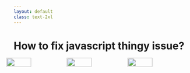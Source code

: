 ```yaml
---
layout: default
class: text-2xl
---
```


# How to fix **javascript** thingy issue?

<div style="display: flex; align-items: center;" class="mt-25">
  <img src="/images/04-situation-03-02-a.png" style="width: 33%; transform: scale(1.25)"/>
  <img src="/images/04-situation-03-02-b.png" style="width: 33%; transform: scale(1.25)"/>
  <img src="/images/04-situation-03-02-c.png" style="width: 33%; transform: scale(1.25)"/>
</div>
